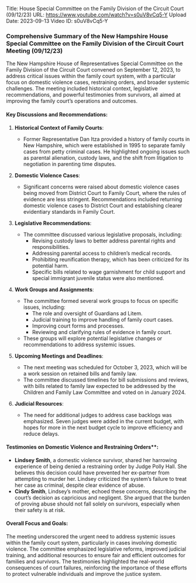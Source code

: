 Title: House Special Committee on the Family Division of the Circuit Court (09/12/23)
URL: https://www.youtube.com/watch?v=s0uV8vCq5-Y
Upload Date: 2023-09-13
Video ID: s0uV8vCq5-Y

### Comprehensive Summary of the New Hampshire House Special Committee on the Family Division of the Circuit Court Meeting (09/12/23)

The New Hampshire House of Representatives Special Committee on the Family Division of the Circuit Court convened on September 12, 2023, to address critical issues within the family court system, with a particular focus on domestic violence cases, restraining orders, and broader systemic challenges. The meeting included historical context, legislative recommendations, and powerful testimonies from survivors, all aimed at improving the family court’s operations and outcomes.

#### Key Discussions and Recommendations:

1. **Historical Context of Family Courts**:
   - Former Representative Dan Itza provided a history of family courts in New Hampshire, which were established in 1995 to separate family cases from petty criminal cases. He highlighted ongoing issues such as parental alienation, custody laws, and the shift from litigation to negotiation in parenting time disputes.

2. **Domestic Violence Cases**:
   - Significant concerns were raised about domestic violence cases being moved from District Court to Family Court, where the rules of evidence are less stringent. Recommendations included returning domestic violence cases to District Court and establishing clearer evidentiary standards in Family Court.

3. **Legislative Recommendations**:
   - The committee discussed various legislative proposals, including:
     - Revising custody laws to better address parental rights and responsibilities.
     - Addressing parental access to children’s medical records.
     - Prohibiting reunification therapy, which has been criticized for its potential harm.
     - Specific bills related to wage garnishment for child support and special immigrant juvenile status were also mentioned.

4. **Work Groups and Assignments**:
   - The committee formed several work groups to focus on specific issues, including:
     - The role and oversight of Guardians ad Litem.
     - Judicial training to improve handling of family court cases.
     - Improving court forms and processes.
     - Reviewing and clarifying rules of evidence in family court.
   - These groups will explore potential legislative changes or recommendations to address systemic issues.

5. **Upcoming Meetings and Deadlines**:
   - The next meeting was scheduled for October 3, 2023, which will be a work session on retained bills and family law.
   - The committee discussed timelines for bill submissions and reviews, with bills related to family law expected to be addressed by the Children and Family Law Committee and voted on in January 2024.

6. **Judicial Resources**:
   - The need for additional judges to address case backlogs was emphasized. Seven judges were added in the current budget, with hopes for more in the next budget cycle to improve efficiency and reduce delays.

#### Testimonies on Domestic Violence and Restraining Orders**:
   - **Lindsey Smith**, a domestic violence survivor, shared her harrowing experience of being denied a restraining order by Judge Polly Hall. She believes this decision could have prevented her ex-partner from attempting to murder her. Lindsey criticized the system’s failure to treat her case as criminal, despite clear evidence of abuse.
   - **Cindy Smith**, Lindsey’s mother, echoed these concerns, describing the court’s decision as capricious and negligent. She argued that the burden of proving abuse should not fall solely on survivors, especially when their safety is at risk.

#### Overall Focus and Goals:
The meeting underscored the urgent need to address systemic issues within the family court system, particularly in cases involving domestic violence. The committee emphasized legislative reforms, improved judicial training, and additional resources to ensure fair and efficient outcomes for families and survivors. The testimonies highlighted the real-world consequences of court failures, reinforcing the importance of these efforts to protect vulnerable individuals and improve the justice system.